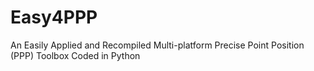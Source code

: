 # Easy4PPP
An Easily Applied and Recompiled  Multi-platform Precise Point Position (PPP) Toolbox Coded in Python
